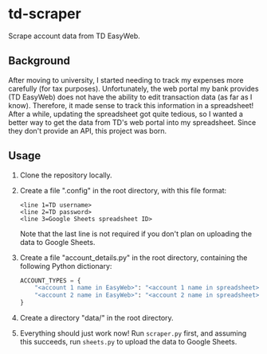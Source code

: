 # td-scraper
Scrape account data from TD EasyWeb.

## Background
After moving to university, I started needing to track my expenses more carefully (for tax purposes). Unfortunately, the web portal my bank provides (TD EasyWeb) does not have the ability to edit transaction data (as far as I know). Therefore, it made sense to track this information in a spreadsheet! After a while, updating the spreadsheet got quite tedious, so I wanted a better way to get the data from TD's web portal into my spreadsheet. Since they don't provide an API, this project was born.

## Usage
1. Clone the repository locally.
2. Create a file ".config" in the root directory, with this file format:
   ```
   <line 1=TD username>
   <line 2=TD password>
   <line 3=Google Sheets spreadsheet ID>
   ```
   Note that the last line is not required if you don't plan on uploading the data to Google Sheets.
  
3. Create a file "account_details.py" in the root directory, containing the following Python dictionary:
   ```python
   ACCOUNT_TYPES = {
       "<account 1 name in EasyWeb>": "<account 1 name in spreadsheet>",
       "<account 2 name in EasyWeb>": "<account 2 name in spreadsheet>",
   }
   ```
4. Create a directory "data/" in the root directory.
5. Everything should just work now! Run `scraper.py` first, and assuming this succeeds, run `sheets.py` to upload the data to Google Sheets.
